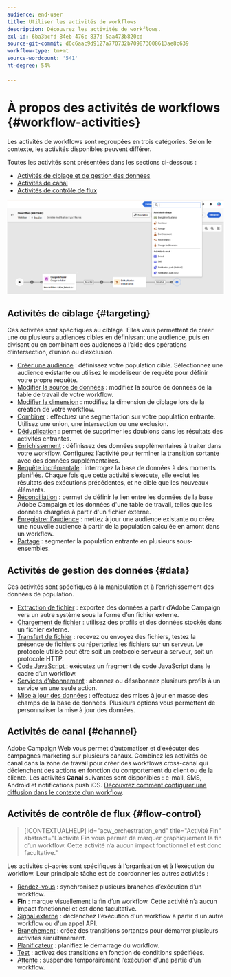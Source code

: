 ```yaml
---
audience: end-user
title: Utiliser les activités de workflows
description: Découvrez les activités de workflows.
exl-id: 6ba3bcfd-84eb-476c-837d-5aa473b820cd
source-git-commit: d6c6aac9d9127a770732b709873008613ae8c639
workflow-type: tm+mt
source-wordcount: '541'
ht-degree: 54%

---
```


# À propos des activités de workflows {#workflow-activities}

Les activités de workflows sont regroupées en trois catégories. Selon le contexte, les activités disponibles peuvent différer.

Toutes les activités sont présentées dans les sections ci-dessous :

* [Activités de ciblage et de gestion des données](#targeting)
* [Activités de canal](#channel)
* [Activités de contrôle de flux](#flow-control)

![Présentation des activités de workflow](../assets/workflow-activities.png)

## Activités de ciblage {#targeting}

Ces activités sont spécifiques au ciblage. Elles vous permettent de créer une ou plusieurs audiences cibles en définissant une audience, puis en divisant ou en combinant ces audiences à l’aide des opérations d’intersection, d’union ou d’exclusion.

* [Créer une audience](build-audience.md) : définissez votre population cible. Sélectionnez une audience existante ou utilisez le modéliseur de requête pour définir votre propre requête.
* [Modifier la source de données](change-data-source.md) : modifiez la source de données de la table de travail de votre workflow.
* [Modifier la dimension](change-dimension.md) : modifiez la dimension de ciblage lors de la création de votre workflow.
* [Combiner](combine.md) : effectuez une segmentation sur votre population entrante. Utilisez une union, une intersection ou une exclusion.
* [Déduplication](deduplication.md) : permet de supprimer les doublons dans les résultats des activités entrantes.
* [Enrichissement](enrichment.md) : définissez des données supplémentaires à traiter dans votre workflow. Configurez l’activité pour terminer la transition sortante avec des données supplémentaires.
* [Requête incrémentale](incremental-query.md) : interrogez la base de données à des moments planifiés. Chaque fois que cette activité s’exécute, elle exclut les résultats des exécutions précédentes, et ne cible que les nouveaux éléments.
* [Réconciliation](reconciliation.md) : permet de définir le lien entre les données de la base Adobe Campaign et les données d&#39;une table de travail, telles que les données chargées à partir d&#39;un fichier externe.
* [Enregistrer l’audience](save-audience.md) : mettez à jour une audience existante ou créez une nouvelle audience à partir de la population calculée en amont dans un workflow.
* [Partage](split.md) : segmenter la population entrante en plusieurs sous-ensembles.

## Activités de gestion des données {#data}

Ces activités sont spécifiques à la manipulation et à l’enrichissement des données de population.

* [Extraction de fichier](extract-file.md) : exportez des données à partir d’Adobe Campaign vers un autre système sous la forme d’un fichier externe.
* [Chargement de fichier](load-file.md) : utilisez des profils et des données stockés dans un fichier externe.
* [Transfert de fichier](transfer-file.md) : recevez ou envoyez des fichiers, testez la présence de fichiers ou répertoriez les fichiers sur un serveur. Le protocole utilisé peut être soit un protocole serveur à serveur, soit un protocole HTTP.
* [Code JavaScript ](javascript-code.md) : exécutez un fragment de code JavaScript dans le cadre d’un workflow.
* [Services d’abonnement](subscription-services.md) : abonnez ou désabonnez plusieurs profils à un service en une seule action.
* [Mise à jour des données](update-data.md) : effectuez des mises à jour en masse des champs de la base de données. Plusieurs options vous permettent de personnaliser la mise à jour des données.

## Activités de canal {#channel}

Adobe Campaign Web vous permet d’automatiser et d’exécuter des campagnes marketing sur plusieurs canaux. Combinez les activités de canal dans la zone de travail pour créer des workflows cross-canal qui déclenchent des actions en fonction du comportement du client ou de la cliente. Les activités **Canal** suivantes sont disponibles : e-mail, SMS, Android et notifications push iOS. [Découvrez comment configurer une diffusion dans le contexte d’un workflow](channels.md).

## Activités de contrôle de flux {#flow-control}

>[!CONTEXTUALHELP]
>id="acw_orchestration_end"
>title="Activité Fin"
>abstract="L’activité **Fin** vous permet de marquer graphiquement la fin d’un workflow. Cette activité n’a aucun impact fonctionnel et est donc facultative."

Les activités ci-après sont spécifiques à l’organisation et à l’exécution du workflow. Leur principale tâche est de coordonner les autres activités :

* [Rendez-vous](and-join.md) : synchronisez plusieurs branches d’exécution d’un workflow.
* **Fin** : marque visuellement la fin d’un workflow. Cette activité n’a aucun impact fonctionnel et est donc facultative.
* [Signal externe](external-signal.md) : déclenchez l&#39;exécution d&#39;un workflow à partir d&#39;un autre workflow ou d&#39;un appel API.
* [Branchement](fork.md) : créez des transitions sortantes pour démarrer plusieurs activités simultanément.
* [Planificateur](scheduler.md) : planifiez le démarrage du workflow.
* [Test](test.md) : activez des transitions en fonction de conditions spécifiées.
* [Attente](wait.md) : suspendre temporairement l’exécution d’une partie d’un workflow.